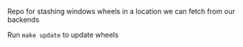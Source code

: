 Repo for stashing windows wheels in a location we can fetch from our backends

Run `make update` to update wheels
